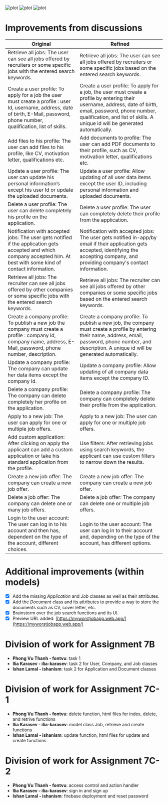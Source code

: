 ![plot](./pic/MyWorstJob-1.jpg)
![plot](./pic/MyWorstJob-2.jpg)
![plot](./pic/MyWorstJob-3.jpg)

# Improvements from discussions
| Original | Refined |
|--------------------------------------------------------------------------------------------------------------------------------------------------------------------------------------------------------------------|--------------------------------------------------------------------------------------------------------------------------------------------------------------------------------------------------------------------|
| Retrieve all jobs: The user can see all jobs offered by recruiters or some specific jobs with the entered search keywords. | Retrieve all jobs: The user can see all jobs offered by recruiters or some specific jobs based on the entered search keywords. |
| Create a user profile: To apply for a job the user must create a profile : user Id, username, address, date of birth, E-Mail, password, phone number, qualification, list of skills. | Create a user profile: To apply for a job, the user must create a profile by entering their username, address, date of birth, email, password, phone number, qualification, and list of skills. A unique id will be generated automatically. |
| Add files to his profile: The user can add files to his profile, like CV, motivation letter, qualifications etc. | Add documents to profile: The user can add PDF documents to their profile, such as CV, motivation letter, qualifications etc. |
| Update a user profile: The user can update his personal information’s except his user Id or update the uploaded documents. | Update a user profile: Allow updating of all user data items except the user ID, including personal information and uploaded documents. |
| Delete a user profile: The user can delete completely his profile on the application. | Delete a user profile: The user can completely delete their profile from the application. |
| Notification with accepted jobs: The user gets notified if the application gets accepted and which company accepted him. At best with some kind of contact information. | Notification with accepted jobs: The user gets notified in-app/by email if their application gets accepted, identifying the accepting company, and providing company's contact information. |
| Retrieve all jobs: The recruiter can see all jobs offered by other companies or some specific jobs with the entered search keywords. | Retrieve all jobs: The recruiter can see all jobs offered by other companies or some specific jobs based on the entered search keywords. |
| Create a company profile: To publish a new job the company must create a profile : company Id, company name, address, E-Mail, password, phone number, description. | Create a company profile: To publish a new job, the company must create a profile by entering their name, address, email, password, phone number, and description. A unique id will be generated automatically. |
| Update a company profile: The company can update her data items except the company Id. | Update a company profile: Allow updating of all company data items except the company ID. |
| Delete a company profile: The company can delete completely her profile on the application. | Delete a company profile: The company can completely delete their profile from the application. |
| Apply to a new job: The user can apply for one or multiple job offers. | Apply to a new job: The user can apply for one or multiple job offers. |
| Add custom application: After clicking on apply the applicant can add a custom application or take his standard application from the profile. | Use filters: After retrieving jobs using search keywords, the applicant can use custom filters to narrow down the results. |
| Create a new job offer: The company can create a new job offer. | Create a new job offer: The company can create a new job offer. |
| Delete a job offer: The company can delete one or many job offers. | Delete a job offer: The company can delete one or multiple job offers. |
| Login to the user account: The user can log in to his account and then has, dependent on the type of the account, different choices. | Login to the user account: The user can log in to their account and, depending on the type of the account, has different options. |

# Additional improvements (within models)
- [x] Add the missing *Application* and *Job* classes as well as their attributes.
- [x] Add the *Document* class and its attributes to provide a way to store the documents such as CV, cover letter, etc.
- [x] Brainstorm over the job search functions and its UI.
- [x] Preview URL added: [https://myworstjobapp.web.app/](https://myworstjobapp.web.app/)

# Division of work for Assignment 7B
- **Phong Vu Thanh - fontvu**: task 1
- **Ilia Karasev - ilia-karasev**: task 2 for User, Company, and Job classes
- **Ishan Lamal - ishanism**: task 2 for Application and Document classes

# Division of work for Assignment 7C-1
- **Phong Vu Thanh - fontvu**: delete function, html files for index, delete, and retrive functions
- **Ilia Karasev - ilia-karasev**: model class Job, retrieve and create functions
- **Ishan Lamal - ishanism**: update function, html files for update and create functions

# Division of work for Assignment 7C-2
- **Phong Vu Thanh - fontvu**: access control and action handler
- **Ilia Karasev - ilia-karasev**: sign in and sign up
- **Ishan Lamal - ishanism**: firebase deployment and reset password
















